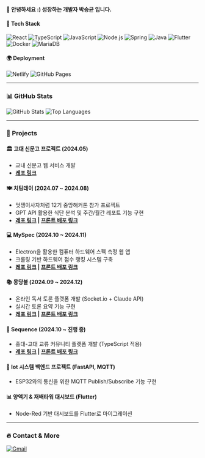 #### 👋 안녕하세요 :) **성장하는 개발자** 박승균 입니다.

#### 🚀 Tech Stack
![React](https://img.shields.io/badge/React-61DAFB?style=flat&logo=react&logoColor=white)
![TypeScript](https://img.shields.io/badge/TypeScript-3178C6?style=flat&logo=typescript&logoColor=white)
![JavaScript](https://img.shields.io/badge/JavaScript-F7DF1E?style=flat&logo=javascript&logoColor=black)
![Node.js](https://img.shields.io/badge/Node.js-339933?style=flat&logo=node.js&logoColor=white)
![Spring](https://img.shields.io/badge/Spring-6DB33F?style=flat&logo=spring&logoColor=white)
![Java](https://img.shields.io/badge/Java-007396?style=flat&logo=openjdk&logoColor=white)
![Flutter](https://img.shields.io/badge/Flutter-02569B?style=flat&logo=flutter&logoColor=white)
![Docker](https://img.shields.io/badge/Docker-2496ED?style=flat&logo=docker&logoColor=white)
![MariaDB](https://img.shields.io/badge/MariaDB-003545?style=flat&logo=mariadb&logoColor=white)

#### 🌍 Deployment
![Netlify](https://img.shields.io/badge/Netlify-00C7B7?style=flat&logo=netlify&logoColor=white)
![GitHub Pages](https://img.shields.io/badge/GitHub%20Pages-222222?style=flat&logo=githubpages&logoColor=white)

---

### 📊 GitHub Stats
![GitHub Stats](https://github-readme-stats.vercel.app/api?username=your-github-username&show_icons=true&theme=radical)
![Top Languages](https://github-readme-stats.vercel.app/api/top-langs/?username=your-github-username&layout=compact&theme=radical)

---

### 💼 Projects

#### 🏛 고대 신문고 프로젝트 (2024.05)
- 교내 신문고 웹 서비스 개발
- **[레포 링크](#https://github.com/seungyun-Park/udr-project)**

#### 🍽 치팅데이 (2024.07 ~ 2024.08)
- 멋쟁이사자처럼 12기 중앙해커톤 참가 프로젝트
- GPT API 활용한 식단 분석 및 주간/월간 레포트 기능 구현
- **[레포 링크](#https://github.com/Live-Healthy-Die-Healthy/FrontEnd) | [프론트 배포 링크](#https://live-healthy-die-healthy.github.io/FrontEnd/)**

#### 💻 MySpec (2024.10 ~ 2024.11)
- Electron을 활용한 컴퓨터 하드웨어 스펙 측정 웹 앱
- 크롤링 기반 하드웨어 점수 랭킹 시스템 구축
- **[레포 링크](#https://github.com/CapstonDesign-2) | [프론트 배포 링크](#https://lustrous-starburst-fc4ad8.netlify.app/)**

#### 📚 몽당불 (2024.09 ~ 2024.12)
- 온라인 독서 토론 플랫폼 개발 (Socket.io + Claude API)
- 실시간 토론 요약 기능 구현
- **[레포 링크](#https://github.com/OnelineBookClass) | [프론트 배포 링크](#https://mongdangbul.netlify.app/main)**

#### 🔗 Sequence (2024.10 ~ 진행 중)
- 홍대-고대 교류 커뮤니티 플랫폼 개발 (TypeScript 적용)
- **[레포 링크](#https://github.com/seungyun-Park/sequence) | [프론트 배포 링크](#https://seungyun-park.github.io/sequence/)**

#### 🌱 Iot 시스템 백엔드 프로젝트 (FastAPI, MQTT)
- ESP32와의 통신을 위한 MQTT Publish/Subscribe 기능 구현

#### 📊 양액기 & 재배타워 대시보드 (Flutter)
- Node-Red 기반 대시보드를 Flutter로 마이그레이션

---

### 🔥 Contact & More
[![Gmail](https://img.shields.io/badge/Gmail-D14836?style=flat&logo=gmail&logoColor=white)](mailto:tmdrbs0925@gmail.com)
